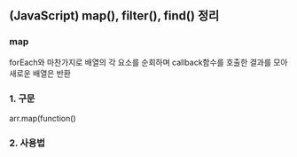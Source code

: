 ## (JavaScript) map(), filter(), find() 정리

### map 
 forEach와 마찬가지로 배열의 각 요소를 순회하며 callback함수를 호출한 결과를 모아 새로운 배열은 반환

### 1. 구문 

arr.map(function()

### 2. 사용법


